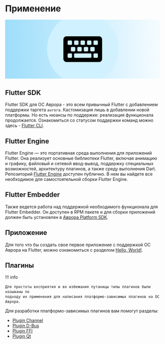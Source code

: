 #  Применение

![picture](../assets/images/preview-using.png)

## Flutter SDK

Flutter SDK для ОС Аврора - это всем привычный Flutter с добавлением поддержки таргета `aurora`.
Кастомизация лишь в добавлении новой платформы. 
Но есть нюансы по поддержке: реализация функционала продолжается.
Ознакомиться со статусом поддержки команд можно здесь - [Flutter CLI](cli.md).

## Flutter Engine

Flutter Engine — это портативная среда выполнения для приложений Flutter. 
Она реализует основные библиотеки Flutter, включая анимацию и графику, файловый и сетевой ввод-вывод, поддержку специальных возможностей, архитектуру плагинов, а также среду выполнения Dart.
Репозиторий [Flutter Engine](https://gitlab.com/omprussia/flutter/flutter-engine) доступен публично.
В нем вы найдете все необходимое для самостоятельной сборки Flutter Engine.

## Flutter Embedder

Также ведется работа над поддержкой необходимого функционала для Flutter Embedder.
Он доступен в RPM пакете и для сборки приложений должен быть установлен в [Аврора Platform SDK](https://developer.auroraos.ru/doc/software_development/psdk).

## Приложение

Для того что бы создать свое первое приложение с поддержкой ОС Аврора на Flutter, можно ознакомиться с разделом [Hello, World!](application.md).

## Плагины

!!! info

    Для простоты восприятия и во избежания путаницы типы плагинов были называны по
    подходу их применения для написания платформо-зависимых плагинов на ОС Аврора.

Для разработки платформо-зависимых плагинов вам помогут разделы:

* [Plugin Channel](plugin_channel.md)
* [Plugin D-Bus](plugin_dbus.md)
* [Plugin FFI](plugin_ffi.md)
* [Plugin Qt](plugin_qt.md)


